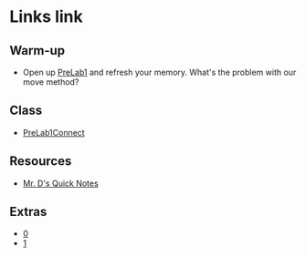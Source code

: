 # Links link
## Warm-up
* Open up [PreLab1](https://replit.com/team/APCSA-Block8-2122/PreLab1Connect) and refresh your memory. What's the problem with our move method?



## Class
* [PreLab1Connect](https://replit.com/team/APCSA-Block8-2122/PreLab1Connect)
## Resources
* [Mr. D's Quick Notes](https://replit.com/@APCSA-Block8-2122/Coursework01MrDsQuickNotes)
## Extras
* [0](https://replit.com/team/APCSA-Block8-2122/0)
* [1](https://replit.com/team/APCSA-Block8-2122/1)
